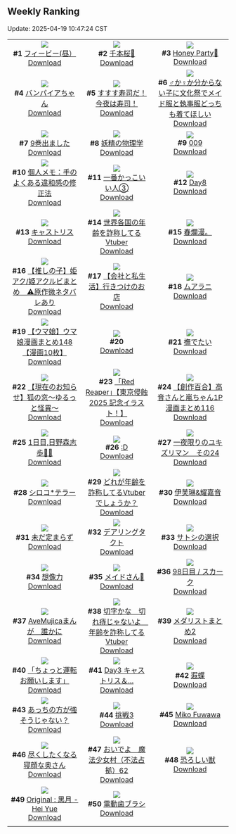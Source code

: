 ## Weekly Ranking
Update: 2025-04-19 10:47:24 CST

|      |      |      |
| :----: | :----: | :----: |
| ![](https://i.pixiv.re/c/240x480/img-master/img/2025/04/12/02/07/49/129206493_p0_master1200.jpg)<br>**#1** [フィービー(昼）](https://www.pixiv.net/artworks/129206493)<br>[Download](https://i.pixiv.re/img-original/img/2025/04/12/02/07/49/129206493_p0.jpg) | ![](https://i.pixiv.re/c/240x480/img-master/img/2025/04/13/00/05/15/129240533_p0_master1200.jpg)<br>**#2** [千本桜🌸](https://www.pixiv.net/artworks/129240533)<br>[Download](https://i.pixiv.re/img-original/img/2025/04/13/00/05/15/129240533_p0.jpg) | ![](https://i.pixiv.re/c/240x480/img-master/img/2025/04/12/15/08/41/129221183_p0_master1200.jpg)<br>**#3** [Honey Party🍯](https://www.pixiv.net/artworks/129221183)<br>[Download](https://i.pixiv.re/img-original/img/2025/04/12/15/08/41/129221183_p0.jpg) |
| ![](https://i.pixiv.re/c/240x480/img-master/img/2025/04/12/00/25/59/129203595_p0_master1200.jpg)<br>**#4** [バンパイアちゃん](https://www.pixiv.net/artworks/129203595)<br>[Download](https://i.pixiv.re/img-original/img/2025/04/12/00/25/59/129203595_p0.jpg) | ![](https://i.pixiv.re/c/240x480/img-master/img/2025/04/11/07/30/01/129178063_p0_master1200.jpg)<br>**#5** [すすす寿司だ！今夜は寿司！](https://www.pixiv.net/artworks/129178063)<br>[Download](https://i.pixiv.re/img-original/img/2025/04/11/07/30/01/129178063_p0.jpg) | ![](https://i.pixiv.re/c/240x480/img-master/img/2025/04/13/00/00/07/129239888_p0_master1200.jpg)<br>**#6** [♂か♀か分からない子に文化祭でメイド服と執事服どっちも着てほしい](https://www.pixiv.net/artworks/129239888)<br>[Download](https://i.pixiv.re/img-original/img/2025/04/13/00/00/07/129239888_p0.jpg) |
| ![](https://i.pixiv.re/c/240x480/img-master/img/2025/04/12/00/00/11/129202197_p0_master1200.jpg)<br>**#7** [9巻出ました](https://www.pixiv.net/artworks/129202197)<br>[Download](https://i.pixiv.re/img-original/img/2025/04/12/00/00/11/129202197_p0.png) | ![](https://i.pixiv.re/c/240x480/img-master/img/2025/04/12/00/00/14/129202226_p0_master1200.jpg)<br>**#8** [妖精の物理学](https://www.pixiv.net/artworks/129202226)<br>[Download](https://i.pixiv.re/img-original/img/2025/04/12/00/00/14/129202226_p0.png) | ![](https://i.pixiv.re/c/240x480/img-master/img/2025/04/12/00/00/14/129202232_p0_master1200.jpg)<br>**#9** [009](https://www.pixiv.net/artworks/129202232)<br>[Download](https://i.pixiv.re/img-original/img/2025/04/12/00/00/14/129202232_p0.jpg) |
| ![](https://i.pixiv.re/c/240x480/img-master/img/2025/04/12/06/00/07/129209905_p0_master1200.jpg)<br>**#10** [個人メモ：手のよくある違和感の修正法](https://www.pixiv.net/artworks/129209905)<br>[Download](https://i.pixiv.re/img-original/img/2025/04/12/06/00/07/129209905_p0.jpg) | ![](https://i.pixiv.re/c/240x480/img-master/img/2025/04/12/12/00/20/129216603_p0_master1200.jpg)<br>**#11** [一番かっこいい人③](https://www.pixiv.net/artworks/129216603)<br>[Download](https://i.pixiv.re/img-original/img/2025/04/12/12/00/20/129216603_p0.png) | ![](https://i.pixiv.re/c/240x480/img-master/img/2025/04/11/00/41/40/129171609_p0_master1200.jpg)<br>**#12** [Day8](https://www.pixiv.net/artworks/129171609)<br>[Download](https://i.pixiv.re/img-original/img/2025/04/11/00/41/40/129171609_p0.jpg) |
| ![](https://i.pixiv.re/c/240x480/img-master/img/2025/04/12/00/00/22/129202293_p0_master1200.jpg)<br>**#13** [キャストリス](https://www.pixiv.net/artworks/129202293)<br>[Download](https://i.pixiv.re/img-original/img/2025/04/12/00/00/22/129202293_p0.jpg) | ![](https://i.pixiv.re/c/240x480/img-master/img/2025/04/12/21/10/13/129232821_p0_master1200.jpg)<br>**#14** [世界各国の年齢を詐称してるVtuber](https://www.pixiv.net/artworks/129232821)<br>[Download](https://i.pixiv.re/img-original/img/2025/04/12/21/10/13/129232821_p0.png) | ![](https://i.pixiv.re/c/240x480/img-master/img/2025/04/13/12/33/15/129256466_p0_master1200.jpg)<br>**#15** [春爛漫。](https://www.pixiv.net/artworks/129256466)<br>[Download](https://i.pixiv.re/img-original/img/2025/04/13/12/33/15/129256466_p0.jpg) |
| ![](https://i.pixiv.re/c/240x480/img-master/img/2025/04/12/20/01/02/129230070_p0_master1200.jpg)<br>**#16** [【推しの子】姫アク/姫アクルビまとめ　⚠️原作微ネタバレあり](https://www.pixiv.net/artworks/129230070)<br>[Download](https://i.pixiv.re/img-original/img/2025/04/12/20/01/02/129230070_p0.jpg) | ![](https://i.pixiv.re/c/240x480/img-master/img/2025/04/11/12/00/10/129182069_p0_master1200.jpg)<br>**#17** [【会社と私生活】行きつけのお店](https://www.pixiv.net/artworks/129182069)<br>[Download](https://i.pixiv.re/img-original/img/2025/04/11/12/00/10/129182069_p0.jpg) | ![](https://i.pixiv.re/c/240x480/img-master/img/2025/04/12/00/43/43/129204248_p0_master1200.jpg)<br>**#18** [ムアラニ](https://www.pixiv.net/artworks/129204248)<br>[Download](https://i.pixiv.re/img-original/img/2025/04/12/00/43/43/129204248_p0.jpg) |
| ![](https://i.pixiv.re/c/240x480/img-master/img/2025/04/11/00/01/02/129170067_p0_master1200.jpg)<br>**#19** [【ウマ娘】ウマ娘漫画まとめ148【漫画10枚】](https://www.pixiv.net/artworks/129170067)<br>[Download](https://i.pixiv.re/img-original/img/2025/04/11/00/01/02/129170067_p0.jpg) | ![](https://s.pximg.net/common/images/limit_unviewable_s.png)<br>**#20** [](https://www.pixiv.net/artworks/129202188)<br>[Download](https://s.pximg.net/common/images/limit_unviewable_s.png) | ![](https://i.pixiv.re/c/240x480/img-master/img/2025/04/11/16/02/24/129186246_p0_master1200.jpg)<br>**#21** [撫でたい](https://www.pixiv.net/artworks/129186246)<br>[Download](https://i.pixiv.re/img-original/img/2025/04/11/16/02/24/129186246_p0.jpg) |
| ![](https://i.pixiv.re/c/240x480/img-master/img/2025/04/12/10/31/29/129214686_p0_master1200.jpg)<br>**#22** [【現在のお知らせ】狐の窓～ゆるっと怪異～](https://www.pixiv.net/artworks/129214686)<br>[Download](https://i.pixiv.re/img-original/img/2025/04/12/10/31/29/129214686_p0.png) | ![](https://i.pixiv.re/c/240x480/img-master/img/2025/04/12/23/22/40/129238308_p0_master1200.jpg)<br>**#23** [「Red Reaper」【東京侵蝕2025 記念イラスト！】](https://www.pixiv.net/artworks/129238308)<br>[Download](https://i.pixiv.re/img-original/img/2025/04/12/23/22/40/129238308_p0.png) | ![](https://i.pixiv.re/c/240x480/img-master/img/2025/04/12/00/00/56/129202451_p0_master1200.jpg)<br>**#24** [【創作百合】高音さんと嵐ちゃん1P漫画まとめ116](https://www.pixiv.net/artworks/129202451)<br>[Download](https://i.pixiv.re/img-original/img/2025/04/12/00/00/56/129202451_p0.jpg) |
| ![](https://i.pixiv.re/c/240x480/img-master/img/2025/04/12/02/05/49/129206446_p0_master1200.jpg)<br>**#25** [1日目,日野森志歩🎸🎵](https://www.pixiv.net/artworks/129206446)<br>[Download](https://i.pixiv.re/img-original/img/2025/04/12/02/05/49/129206446_p0.jpg) | ![](https://i.pixiv.re/c/240x480/img-master/img/2025/04/11/13/13/28/129183437_p0_master1200.jpg)<br>**#26** [:D](https://www.pixiv.net/artworks/129183437)<br>[Download](https://i.pixiv.re/img-original/img/2025/04/11/13/13/28/129183437_p0.jpg) | ![](https://i.pixiv.re/c/240x480/img-master/img/2025/04/12/18/14/50/129226411_p0_master1200.jpg)<br>**#27** [一夜限りのユキズリマン　その24](https://www.pixiv.net/artworks/129226411)<br>[Download](https://i.pixiv.re/img-original/img/2025/04/12/18/14/50/129226411_p0.png) |
| ![](https://i.pixiv.re/c/240x480/img-master/img/2025/04/12/00/00/11/129202202_p0_master1200.jpg)<br>**#28** [シロコ*テラー](https://www.pixiv.net/artworks/129202202)<br>[Download](https://i.pixiv.re/img-original/img/2025/04/12/00/00/11/129202202_p0.png) | ![](https://i.pixiv.re/c/240x480/img-master/img/2025/04/13/21/05/42/129274252_p0_master1200.jpg)<br>**#29** [どれが年齢を詐称してるVtuberでしょうか？](https://www.pixiv.net/artworks/129274252)<br>[Download](https://i.pixiv.re/img-original/img/2025/04/13/21/05/42/129274252_p0.png) | ![](https://i.pixiv.re/c/240x480/img-master/img/2025/04/12/00/41/57/129204201_p0_master1200.jpg)<br>**#30** [伊芙琳&耀嘉音](https://www.pixiv.net/artworks/129204201)<br>[Download](https://i.pixiv.re/img-original/img/2025/04/12/00/41/57/129204201_p0.jpg) |
| ![](https://i.pixiv.re/c/240x480/img-master/img/2025/04/12/00/00/13/129202220_p0_master1200.jpg)<br>**#31** [未だ定まらず](https://www.pixiv.net/artworks/129202220)<br>[Download](https://i.pixiv.re/img-original/img/2025/04/12/00/00/13/129202220_p0.png) | ![](https://i.pixiv.re/c/240x480/img-master/img/2025/04/12/18/40/39/129227204_p0_master1200.jpg)<br>**#32** [デアリングタクト](https://www.pixiv.net/artworks/129227204)<br>[Download](https://i.pixiv.re/img-original/img/2025/04/12/18/40/39/129227204_p0.jpg) | ![](https://i.pixiv.re/c/240x480/img-master/img/2025/04/13/14/49/11/129210787_p0_master1200.jpg)<br>**#33** [サトシの選択](https://www.pixiv.net/artworks/129210787)<br>[Download](https://i.pixiv.re/img-original/img/2025/04/13/14/49/11/129210787_p0.png) |
| ![](https://i.pixiv.re/c/240x480/img-master/img/2025/04/12/18/38/00/129227121_p0_master1200.jpg)<br>**#34** [想像力](https://www.pixiv.net/artworks/129227121)<br>[Download](https://i.pixiv.re/img-original/img/2025/04/12/18/38/00/129227121_p0.png) | ![](https://i.pixiv.re/c/240x480/img-master/img/2025/04/12/00/30/30/129203816_p0_master1200.jpg)<br>**#35** [メイドさん💖](https://www.pixiv.net/artworks/129203816)<br>[Download](https://i.pixiv.re/img-original/img/2025/04/12/00/30/30/129203816_p0.png) | ![](https://i.pixiv.re/c/240x480/img-master/img/2025/04/12/23/56/49/129239700_p0_master1200.jpg)<br>**#36** [98日目 / スカーク](https://www.pixiv.net/artworks/129239700)<br>[Download](https://i.pixiv.re/img-original/img/2025/04/12/23/56/49/129239700_p0.jpg) |
| ![](https://i.pixiv.re/c/240x480/img-master/img/2025/04/12/17/07/05/129224257_p0_master1200.jpg)<br>**#37** [AveMujicaまんが　誰かに](https://www.pixiv.net/artworks/129224257)<br>[Download](https://i.pixiv.re/img-original/img/2025/04/12/17/07/05/129224257_p0.png) | ![](https://i.pixiv.re/c/240x480/img-master/img/2025/04/11/21/04/39/129195428_p0_master1200.jpg)<br>**#38** [切字かな　切れ痔じゃないよ　年齢を詐称してるVtuber](https://www.pixiv.net/artworks/129195428)<br>[Download](https://i.pixiv.re/img-original/img/2025/04/11/21/04/39/129195428_p0.png) | ![](https://i.pixiv.re/c/240x480/img-master/img/2025/04/12/20/11/02/129230447_p0_master1200.jpg)<br>**#39** [メダリストまとめ2](https://www.pixiv.net/artworks/129230447)<br>[Download](https://i.pixiv.re/img-original/img/2025/04/12/20/11/02/129230447_p0.png) |
| ![](https://i.pixiv.re/c/240x480/img-master/img/2025/04/12/17/33/11/129224986_p0_master1200.jpg)<br>**#40** [「ちょっと運転お願いします」](https://www.pixiv.net/artworks/129224986)<br>[Download](https://i.pixiv.re/img-original/img/2025/04/12/17/33/11/129224986_p0.png) | ![](https://i.pixiv.re/c/240x480/img-master/img/2025/04/12/00/20/05/129203421_p0_master1200.jpg)<br>**#41** [Day3 キャストリス＆...](https://www.pixiv.net/artworks/129203421)<br>[Download](https://i.pixiv.re/img-original/img/2025/04/12/00/20/05/129203421_p0.jpg) | ![](https://i.pixiv.re/c/240x480/img-master/img/2025/04/11/15/03/17/129185206_p0_master1200.jpg)<br>**#42** [遐蝶](https://www.pixiv.net/artworks/129185206)<br>[Download](https://i.pixiv.re/img-original/img/2025/04/11/15/03/17/129185206_p0.jpg) |
| ![](https://i.pixiv.re/c/240x480/img-master/img/2025/04/16/09/39/12/129172168_p0_master1200.jpg)<br>**#43** [あっちの方が強そうじゃない？](https://www.pixiv.net/artworks/129172168)<br>[Download](https://i.pixiv.re/img-original/img/2025/04/16/09/39/12/129172168_p0.jpg) | ![](https://i.pixiv.re/c/240x480/img-master/img/2025/04/11/18/52/30/129190618_p0_master1200.jpg)<br>**#44** [挑戦3](https://www.pixiv.net/artworks/129190618)<br>[Download](https://i.pixiv.re/img-original/img/2025/04/11/18/52/30/129190618_p0.png) | ![](https://i.pixiv.re/c/240x480/img-master/img/2025/04/12/05/48/02/129209717_p0_master1200.jpg)<br>**#45** [Miko Fuwawa](https://www.pixiv.net/artworks/129209717)<br>[Download](https://i.pixiv.re/img-original/img/2025/04/12/05/48/02/129209717_p0.png) |
| ![](https://i.pixiv.re/c/240x480/img-master/img/2025/04/12/00/01/52/129202593_p0_master1200.jpg)<br>**#46** [尽くしたくなる寝顔な奥さん](https://www.pixiv.net/artworks/129202593)<br>[Download](https://i.pixiv.re/img-original/img/2025/04/12/00/01/52/129202593_p0.jpg) | ![](https://i.pixiv.re/c/240x480/img-master/img/2025/04/13/19/11/59/129269391_p0_master1200.jpg)<br>**#47** [おいでよ　魔法少女村（不法占拠）62](https://www.pixiv.net/artworks/129269391)<br>[Download](https://i.pixiv.re/img-original/img/2025/04/13/19/11/59/129269391_p0.png) | ![](https://i.pixiv.re/c/240x480/img-master/img/2025/04/12/08/20/38/129212112_p0_master1200.jpg)<br>**#48** [恐ろしい獣](https://www.pixiv.net/artworks/129212112)<br>[Download](https://i.pixiv.re/img-original/img/2025/04/12/08/20/38/129212112_p0.png) |
| ![](https://i.pixiv.re/c/240x480/img-master/img/2025/04/11/02/47/00/129174467_p0_master1200.jpg)<br>**#49** [Original : 黑月 - Hei Yue](https://www.pixiv.net/artworks/129174467)<br>[Download](https://i.pixiv.re/img-original/img/2025/04/11/02/47/00/129174467_p0.jpg) | ![](https://i.pixiv.re/c/240x480/img-master/img/2025/04/11/22/27/52/129198636_p0_master1200.jpg)<br>**#50** [電動歯ブラシ](https://www.pixiv.net/artworks/129198636)<br>[Download](https://i.pixiv.re/img-original/img/2025/04/11/22/27/52/129198636_p0.jpg) |
|      |
